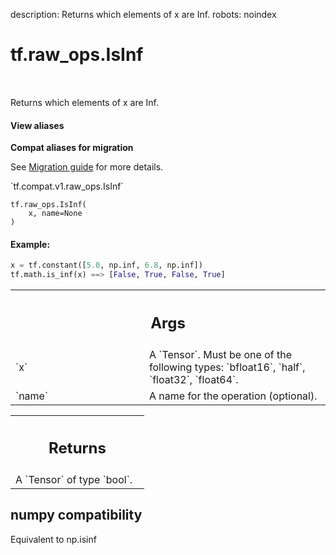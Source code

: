 description: Returns which elements of x are Inf.
robots: noindex

# tf.raw_ops.IsInf

<!-- Insert buttons and diff -->

<table class="tfo-notebook-buttons tfo-api nocontent" align="left">

</table>



Returns which elements of x are Inf.

<section class="expandable">
  <h4 class="showalways">View aliases</h4>
  <p>
<b>Compat aliases for migration</b>
<p>See
<a href="https://www.tensorflow.org/guide/migrate">Migration guide</a> for
more details.</p>
<p>`tf.compat.v1.raw_ops.IsInf`</p>
</p>
</section>

<pre class="devsite-click-to-copy prettyprint lang-py tfo-signature-link">
<code>tf.raw_ops.IsInf(
    x, name=None
)
</code></pre>



<!-- Placeholder for "Used in" -->



#### Example:



```python
x = tf.constant([5.0, np.inf, 6.8, np.inf])
tf.math.is_inf(x) ==> [False, True, False, True]
```

<!-- Tabular view -->
 <table class="responsive fixed orange">
<colgroup><col width="214px"><col></colgroup>
<tr><th colspan="2"><h2 class="add-link">Args</h2></th></tr>

<tr>
<td>
`x`
</td>
<td>
A `Tensor`. Must be one of the following types: `bfloat16`, `half`, `float32`, `float64`.
</td>
</tr><tr>
<td>
`name`
</td>
<td>
A name for the operation (optional).
</td>
</tr>
</table>



<!-- Tabular view -->
 <table class="responsive fixed orange">
<colgroup><col width="214px"><col></colgroup>
<tr><th colspan="2"><h2 class="add-link">Returns</h2></th></tr>
<tr class="alt">
<td colspan="2">
A `Tensor` of type `bool`.
</td>
</tr>

</table>



 <section><devsite-expandable expanded>
 <h2 class="showalways">numpy compatibility</h2>

Equivalent to np.isinf


 </devsite-expandable></section>

